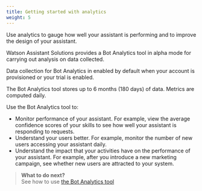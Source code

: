 ```yaml
---
title: Getting started with analytics
weight: 5
---
```


Use analytics to gauge how well your assistant is performing and to improve the design of your assistant.

Watson Assistant Solutions provides a Bot Analytics tool in alpha mode for carrying out analysis on data collected.

Data collection for Bot Analytics in enabled by default when your account is provisioned or your trial is enabled.

The Bot Analytics tool stores up to 6 months (180 days) of data.  Metrics are computed daily.

Use the Bot Analytics tool to:

- Monitor performance of your assistant.  For example, view the average confidence scores of your skills to see how well your assistant is responding to requests.
- Understand your users better.  For example, monitor the number of new users accessing your assistant daily.
- Understand the impact that your activities have on the performance of your assistant.  For example, after you introduce a new marketing campaign, see whether new users are attracted to your system.

> **What to do next?**<br>
See how to use [the Bot Analytics tool]({{site.baseurl}}/analytics/bot_analytics_tool)